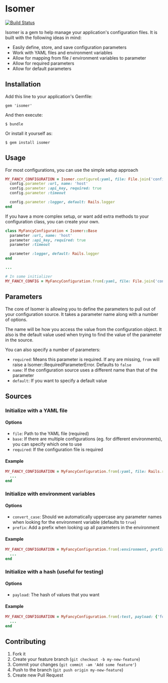 # Isomer

[![Build Status](https://travis-ci.org/pguelpa/isomer.png?branch=master)](https://travis-ci.org/pguelpa/isomer)

Isomer is a gem to help manage your application's configuration files.
It is built with the following ideas in mind:

* Easily define, store, and save configuration parameters
* Work with YAML files and environment variables
* Allow for mapping from file / environment variables to parameter
* Allow for required parameters
* Allow for default parameters

## Installation

Add this line to your application's Gemfile:

    gem 'isomer'

And then execute:

    $ bundle

Or install it yourself as:

    $ gem install isomer

## Usage

For most configurations, you can use the simple setup approach

```ruby
MY_FANCY_CONFIGURATION = Isomer.configure(:yaml, file: File.join('config', 'fancy.yml')) do |config|
  config.parameter :url, name: 'host'
  config.parameter :api_key, required: true
  config.parameter :timeout

  config.parameter :logger, default: Rails.logger
end
```

If you have a more complex setup, or want add extra methods to your configuration class, you can create your own.

```ruby
class MyFancyConfiguration < Isomer::Base
  parameter :url, name: 'host'
  parameter :api_key, required: true
  parameter :timeout

  parameter :logger, default: Rails.logger
end

...

# In some initializer
MY_FANCY_CONFIG = MyFancyConfiguration.from(:yaml, file: File.join('config', 'fancy.yml'))
```

## Parameters

The core of Isomer is allowing you to define the parameters to pull out of your configuration source.  It takes a parameter name along with a number of options.

The name will be how you access the value from the configuration object.  It also is the default value used when trying to find the value of the parameter in the source.

You can also specify a number of parameters:

* `required`: Means this parameter is required.  If any are missing, `from` will raise a Isomer::RequiredParameterError.  Defaults to `false`
* `name`: If the configuration source uses a different name than that of the parameter
* `default`: If you want to specify a default value

## Sources

### Initialize with a YAML file

#### Options

* `file`: Path to the YAML file (required)
* `base`: If there are multiple configurations (eg. for different environments), you can specify which one to use
* `required`: If the configuration file is required


#### Example

```ruby
MY_FANCY_CONFIGURATION = MyFancyConfiguration.from(:yaml, file: Rails.root.join('config', 'fancy.yml'), base: Rails.env) do |config|
  ...
end
```

### Initialize with environment variables

#### Options

* `convert_case`: Should we automatically uppercase any parameter names when looking for the environment variable (defaults to `true`)
* `prefix`: Add a prefix when looking up all parameters in the environment

#### Example

```ruby
MY_FANCY_CONFIGURATION = MyFancyConfiguration.from(:environment, prefix: 'FANCY_CONFIG_') do |config|
  ...
end
```

### Initialize with a hash (useful for testing)

#### Options

* `payload`: The hash of values that you want

#### Example

```ruby
MY_FANCY_CONFIGURATION = MyFancyConfiguration.from(:test, payload: {'foo' => 'bar'}) do |config|
  ...
end
```

## Contributing

1. Fork it
2. Create your feature branch (`git checkout -b my-new-feature`)
3. Commit your changes (`git commit -am 'Add some feature'`)
4. Push to the branch (`git push origin my-new-feature`)
5. Create new Pull Request
